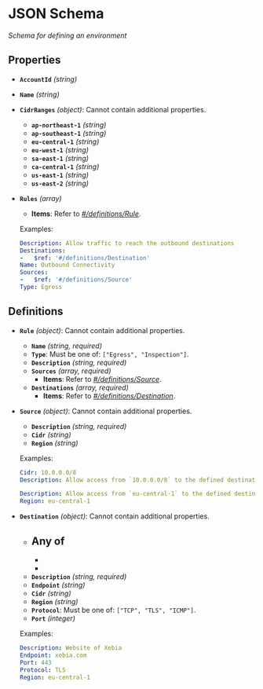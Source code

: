 # JSON Schema

*Schema for defining an environment*

## Properties

- **`AccountId`** *(string)*
- **`Name`** *(string)*
- **`CidrRanges`** *(object)*: Cannot contain additional properties.
  - **`ap-northeast-1`** *(string)*
  - **`ap-southeast-1`** *(string)*
  - **`eu-central-1`** *(string)*
  - **`eu-west-1`** *(string)*
  - **`sa-east-1`** *(string)*
  - **`ca-central-1`** *(string)*
  - **`us-east-1`** *(string)*
  - **`us-east-2`** *(string)*
- **`Rules`** *(array)*
  - **Items**: Refer to *[#/definitions/Rule](#definitions/Rule)*.

  Examples:
  ```yaml
  Description: Allow traffic to reach the outbound destinations
  Destinations:
  -   $ref: '#/definitions/Destination'
  Name: Outbound Connectivity
  Sources:
  -   $ref: '#/definitions/Source'
  Type: Egress
  ```

## Definitions

- <a id="definitions/Rule"></a>**`Rule`** *(object)*: Cannot contain additional properties.
  - **`Name`** *(string, required)*
  - **`Type`**: Must be one of: `["Egress", "Inspection"]`.
  - **`Description`** *(string, required)*
  - **`Sources`** *(array, required)*
    - **Items**: Refer to *[#/definitions/Source](#definitions/Source)*.
  - **`Destinations`** *(array, required)*
    - **Items**: Refer to *[#/definitions/Destination](#definitions/Destination)*.
- <a id="definitions/Source"></a>**`Source`** *(object)*: Cannot contain additional properties.
  - **`Description`** *(string, required)*
  - **`Cidr`** *(string)*
  - **`Region`** *(string)*

  Examples:
  ```yaml
  Cidr: 10.0.0.0/8
  Description: Allow access from `10.0.0.0/8` to the defined destinations.
  ```

  ```yaml
  Description: Allow access from `eu-central-1` to the defined destinations.
  Region: eu-central-1
  ```

- <a id="definitions/Destination"></a>**`Destination`** *(object)*: Cannot contain additional properties.
  - **Any of**
    - 
    - 
    - 
  - **`Description`** *(string, required)*
  - **`Endpoint`** *(string)*
  - **`Cidr`** *(string)*
  - **`Region`** *(string)*
  - **`Protocol`**: Must be one of: `["TCP", "TLS", "ICMP"]`.
  - **`Port`** *(integer)*

  Examples:
  ```yaml
  Description: Website of Xebia
  Endpoint: xebia.com
  Port: 443
  Protocol: TLS
  Region: eu-central-1
  ```

